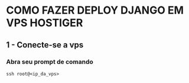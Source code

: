 # COMO FAZER DEPLOY DJANGO EM VPS HOSTIGER

## 1 - Conecte-se a vps
### Abra seu prompt de comando

```brash
ssh root@<ip_da_vps>
```